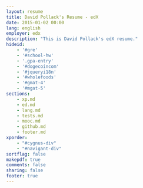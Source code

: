 ```yaml
---
layout: resume
title: David Pollack's Resume - edX
date: 2015-01-02 00:00
lang: english
employer: edx
description: "This is David Pollack's edX resume."
hideid:
    - '#gre'
    - '#school-hw'
    - '.gpa-entry'
    - '#dogecoincom'
    - '#jqueryi18n'
    - '#wholefoods'
    - '#gmat-4'
    - '#mgat-5'
sections:
    - xp.md
    - ed.md
    - lang.md
    - tests.md
    - mooc.md
    - github.md
    - footer.md
xporder:
    - "#cygnus-div"
    - "#navigant-div"
sortflag: false
makepdf: true
comments: false
sharing: false
footer: true
---
```

